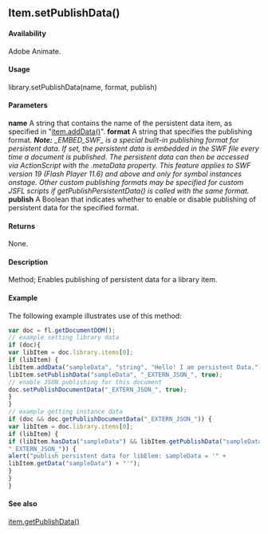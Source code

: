 ## Item.setPublishData()

#### Availability

Adobe Animate.

#### Usage

library.setPublishData(name, format, publish)

#### Parameters

**name** A string that contains the name of the persistent data item, as specified in "[item.addData()](../Item_object/item.md)".
**format** A string that specifies the publishing format.
***Note:** \_EMBED\_SWF\_ is a special built-in publishing format for persistent data. If set, the persistent data is embedded in the SWF file every time a document is published. The persistent data can then be accessed via ActionScript with the*
*.metaData property. This feature applies to SWF version 19 (Flash Player 11.6) and above and only for symbol instances onstage. Other custom publishing formats may be specified for custom JSFL scripts if getPublishPersistentData() is called with the same format.*
**publish** A Boolean that indicates whether to enable or disable publishing of persistent data for the specified format.

#### Returns

None.

#### Description

Method; Enables publishing of persistent data for a library item.

#### Example

The following example illustrates use of this method:

```javascript
var doc = fl.getDocumentDOM();
// example setting library data
if (doc){
var libItem = doc.library.items[0];
if (libItem) {
libItem.addData("sampleData", "string", "Hello! I am persistent Data.");
libItem.setPublishData("sampleData", "_EXTERN_JSON_", true);
// enable JSON publishing for this document
doc.setPublishDocumentData("_EXTERN_JSON_", true);
}
}
// example getting instance data
if (doc && doc.getPublishDocumentData("_EXTERN_JSON_")) {
var libItem = doc.library.items[0];
if (libItem) {
if (libItem.hasData("sampleData") && libItem.getPublishData("sampleData",
"_EXTERN_JSON_")) {
alert("publish persistent data for libElem: sampleData = '" +
libItem.getData("sampleData") + "'");
}
}
}
```
#### See also

[item.getPublishData()](../Item_object/item2.md)
